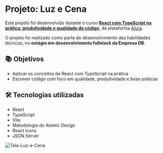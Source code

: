 # Projeto: Luz e Cena

Este projeto foi desenvolvido durante o curso [**React com TypeScript na prática: produtividade e qualidade de código**](https://cursos.alura.com.br/formacao-react-ts), da plataforma [Alura](https://www.alura.com.br/).

O projeto foi realizado como parte do desenvolvimento das habilidades técnicas, no **estágio em desenvolvimento fullstack da Empresa DB**.

## 📚 Objetivos

- Aplicar os conceitos de React com TypeScript na prática
- Escrever código com foco em qualidade, produtividade e boas práticas

## 🛠️ Tecnologias utilizadas

- React
- TypeScript
- Vite
- Metodologia do Atomic Design
- React Icons
- JSON Server


![Tela-Luz-e-Cena](https://github.com/user-attachments/assets/04defa7e-e8e9-43f2-966e-36a02468bc85)
